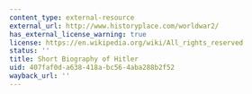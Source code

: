 ```yaml
---
content_type: external-resource
external_url: http://www.historyplace.com/worldwar2/
has_external_license_warning: true
license: https://en.wikipedia.org/wiki/All_rights_reserved
status: ''
title: Short Biography of Hitler
uid: 407faf0d-a638-418a-bc56-4aba288b2f52
wayback_url: ''
---
```

